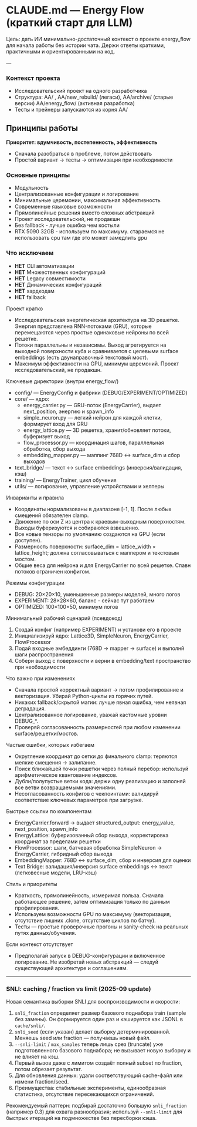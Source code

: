 # CLAUDE.md — Energy Flow (краткий старт для LLM)

Цель: дать ИИ минимально-достаточный контекст о проекте energy_flow для начала работы без истории чата. Держи ответы краткими, практичными и ориентированными на код.

—

### Контекст проекта

- Исследовательский проект на одного разработчика
- Структура: AA/ , AA/new_rebuild/ (легаси), AA/archive/ (старые версии) AA/energy_flow/ (активная разработка)
- Тесты и трейнеры запускаются из корня AA/

## Принципы работы

**Приоритет: вдумчивость, постепенность, эффективность**

- Сначала разобраться в проблеме, потом действовать
- Простой вариант → тесты → оптимизация при необходимости

### Основные принципы

- Модульность
- Централизованные конфигурации и логирование
- Минимальные церемонии, максимальная эффективность
- Современные языковые возможности
- Прямолинейные решения вместо сложных абстракций
- Проект исследовательский, не продакшн
- Без fallback - лучше ошибка чем костыли
- RTX 5090 32GB - используем по максимуму. стараемся не использовать cpu там где это может замедлить gpu

### Что исключаем

- **НЕТ** CLI автоматизации
- **НЕТ** Множественных конфигураций
- **НЕТ** Legacy совместимости
- **НЕТ** Динамических конфигураций
- **НЕТ** хардкодам
- **НЕТ** fallback

Проект кратко

- Исследовательская энергетическая архитектура на 3D решетке. Энергия представлена RNN-потоками (GRU), которые перемещаются через простые одинаковые нейроны по всей решетке.
- Потоки параллельны и независимы. Выход агрегируется на выходной поверхности куба и сравнивается с целевыми surface embeddings (есть двунаправочный текстовый мост).
- Максимум эффективности на GPU, минимум церемоний. Проект исследовательский, не продакшн.

Ключевые директории (внутри energy_flow/)

- config/ — EnergyConfig и фабрики (DEBUG/EXPERIMENT/OPTIMIZED)
- core/ — ядро:
  - energy_carrier.py — GRU-поток (EnergyCarrier), выдает next_position, энергию и spawn_info
  - simple_neuron.py — легкий нейрон для каждой клетки, формирует вход для GRU
  - energy_lattice.py — 3D решетка, хранит/обновляет потоки, буферизует выход
  - flow_processor.py — координация шагов, параллельная обработка, сбор выхода
  - embedding_mapper.py — маппинг 768D ↔ surface_dim и сбор выходов
- text_bridge/ — текст ↔ surface embeddings (инверсия/валидация, кэш)
- training/ — EnergyTrainer, цикл обучения
- utils/ — логирование, управление устройствами и хелперы

Инварианты и правила

- Координаты нормализованы в диапазоне [-1, 1]. После любых смещений обязателен clamp.
- Движение по оси Z из центра к краевым-выходным поверхностям. Выходы буферизуются и собираются взвешенно.
- Все новые тензоры по умолчанию создаются на GPU (если доступен).
- Размерность поверхности: surface_dim = lattice_width × lattice_height; должна согласовываться с маппером и текстовым мостом.
- Общие веса для нейрона и для EnergyCarrier по всей решетке. Спавн потоков ограничен конфигом.

Режимы конфигурации

- DEBUG: 20×20×10, уменьшенные размеры моделей, много логов
- EXPERIMENT: 28×28×60, баланс - сейчас тут работаем
- OPTIMIZED: 100×100×50, минимум логов

Минимальный рабочий сценарий (псевдокод)

1. Создай конфиг (например EXPERIMENT) и установи его в проекте
2. Инициализируй ядро: Lattice3D, SimpleNeuron, EnergyCarrier, FlowProcessor
3. Подай входные эмбеддинги (768D → mapper → surface) и выполнй шаги распространения
4. Собери выход с поверхности и верни в embedding/text пространство при необходимости

Что важно при изменениях

- Сначала простой корректный вариант → потом профилирование и векторизация. Убирай Python-циклы из горячих путей.
- Никаких fallback/скрытой магии: лучше явная ошибка, чем неявная деградация.
- Централизованное логирование, уважай кастомные уровни DEBUG\_\*.
- Проверяй согласованность размерностей при любом изменении surface/решетки/мостов.

Частые ошибки, которых избегаем

- Округление координат до сетки до финального clamp: теряются мелкие смещения → залипание.
- Поиск ближайшей точки решетки через полный перебор: используй арифметическое квантование индексов.
- Дубли/полупустые ветки кода: держи одну реализацию и заполняй все ветви возвращаемыми значениями.
- Несогласованность конфигов с чекпоинтами: валидируй соответствие ключевых параметров при загрузке.

Быстрые ссылки по компонентам

- EnergyCarrier.forward → выдает structured_output: energy_value, next_position, spawn_info
- EnergyLattice: буферизованный сбор выхода, корректировка координат за пределами решетки
- FlowProcessor: шаги, батчевая обработка SimpleNeuron → EnergyCarrier, гибридный сбор выхода
- EmbeddingMapper: 768D ↔ surface_dim, сбор и инверсия для оценки
- Text Bridge: валидация/инверсия surface embeddings ↔ текст (легковесные модели, LRU-кэш)

Стиль и приоритеты

- Краткость, прямолинейность, измеримая польза. Сначала работающее решение, затем оптимизация только по данным профилирования.
- Используем возможности GPU по максимуму (векторизация, отсутствие лишних .clone, отсутствие циклов по батчу).
- Тесты — простые проверочные прогоны и sanity-check на реальных путях данных/обучения.

Если контекст отсутствует

- Предполагай запуск в DEBUG-конфигурации и включенное логирование. Не изобретай новых абстракций — следуй существующей архитектуре и соглашениям.

---

### SNLI: caching / fraction vs limit (2025-09 update)

Новая семантика выборки SNLI для воспроизводимости и скорости:

1. `snli_fraction` определяет размер базового поднабора train (sample без замены). Он формируется один раз и кэшируется как JSONL в `cache/snli/`.
2. `snli_seed` (если указан) делает выборку детерминированной. Меняешь seed или fraction — получаешь новый файл.
3. `--snli-limit` / `max_samples` теперь лишь срез (truncate) уже подготовленного базового поднабора; не вызывает новую выборку и не влияет на кэш.
4. Первый вызов даже с лимитом создаёт полный subset по fraction, потом обрезает результат.
5. Для обновления данных: удали соответствующий cache-файл или измени fraction/seed.
6. Преимущества: стабильные эксперименты, единообразная статистика, отсутствие пересекающихся ограничений.

Рекомендуемый паттерн: подбирай достаточно большую `snli_fraction` (например 0.3) для охвата разнообразия; используй `--snli-limit` для быстрых итераций на подмножестве без пересборки кэша.
